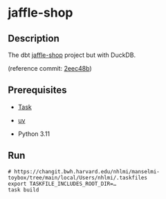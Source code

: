 <!-- vim: set ft=markdown : -->


# jaffle-shop

## Description

The dbt [jaffle-shop](https://github.com/dbt-labs/jaffle-shop#readme) project but with DuckDB.

(reference commit:
[2eec48b](https://github.com/dbt-labs/jaffle-shop/tree/2eec48bfb2bb69198eebeb74569621cdb1afb56a))

## Prerequisites

* [Task](https://taskfile.dev)

* [uv](https://github.com/astral-sh/uv#readme)

* Python 3.11

## Run

``` shell
# https://changit.bwh.harvard.edu/nhlmi/manselmi-toybox/tree/main/local/Users/nhlmi/.taskfiles
export TASKFILE_INCLUDES_ROOT_DIR=…
task build
```

